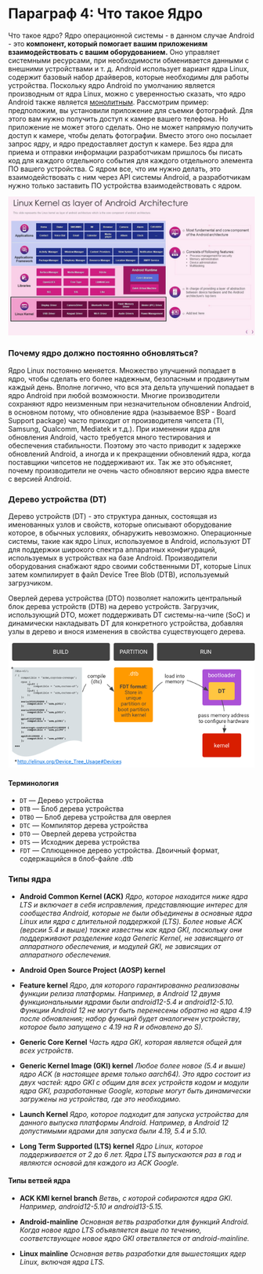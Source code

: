 # Параграф 4: Что такое Ядро

Что такое ядро? Ядро операционной системы - в данном случае Android - это **компонент, который помогает вашим приложениям взаимодействовать с вашим оборудованием.** Оно управляет системными ресурсами, при необходимости обменивается данными с внешними устройствами и т. д. Android использует вариант ядра Linux, содержит базовый набор драйверов, которые необходимы для работы устройства. Поскольку ядро Android по умолчанию является производным от ядра Linux, можно с уверенностью сказать, что ядро Android также является [монолитным](https://ru.wikipedia.org/wiki/%D0%9C%D0%BE%D0%BD%D0%BE%D0%BB%D0%B8%D1%82%D0%BD%D0%BE%D0%B5_%D1%8F%D0%B4%D1%80%D0%BE). Рассмотрим пример: предположим, вы установили приложение для съемки фотографий. Для этого вам нужно получить доступ к камере вашего телефона. Но приложение не может этого сделать. Оно не может напрямую получить доступ к камере, чтобы делать фотографии. Вместо этого оно посылает запрос ядру, и ядро предоставляет доступ к камере. Без ядра для приема и отправки информации разработчикам пришлось бы писать код для каждого отдельного события для каждого отдельного элемента ПО вашего устройства. С ядром все, что им нужно делать, это взаимодействовать с ним через API системы Android, а разработчикам нужно только заставить ПО устройства взаимодействовать с ядром.

![Представление наглядно](images/1.png)



### Почему ядро должно постоянно обновляться?

Ядро Linux постоянно меняется. Множество улучшений попадает в ядро, чтобы сделать его более надежным, безопасным и продвинутым каждый день. Вполне логично, что вся эта дельта улучшений попадает в ядро Android при любой возможности. Многие производители сохраняют ядро неизменным при незначительном обновлении Android, в основном потому, что обновление ядра (называемое BSP - Board Support package) часто приходит от производителя чипсета (TI, Samsung, Qualcomm, Mediatek и т.д.). При изменении ядра для обновления Android, часто требуется много тестирования и обеспечения стабильности. Поэтому это часто приводит к задержке обновлений Android, а иногда и к прекращении обновлений ядра, когда поставщики чипсетов не поддерживают их.
Так же это объясняет, почему производители не очень часто обновляют версию ядра вместе с версией Android.



### Дерево устройства (DT)

Дерево устройств (DT) - это структура данных, состоящая из именованных узлов и свойств, которые описывают оборудование которое, в обычных условиях, обнаружить невозможно. Операционные системы, такие как ядро Linux, используемое в Android, используют DT для поддержки широкого спектра аппаратных конфигураций, используемых в устройствах на базе Android. Производители оборудования снабжают ядро своими собственными DT, которые Linux затем компилирует в файл Device Tree Blob (DTB), используемый загрузчиком.

Оверлей дерева устройства (DTO) позволяет наложить центральный блок дерева устройств (DTB) на дерево устройств. Загрузчик, использующий DTO, может поддерживать DT системы-на-чипе (SoC) и динамически накладывать DT для конкретного устройства, добавляя узлы в дерево и внося изменения в свойства существующего дерева.

![Структура](images/2.png)

#### Терминология

* `DT` — Дерево устройства
* `DTB` — Блоб дерева устройства
* `DTBO` — Блоб дерева устройства для оверлея
* `DTC` — Компилятор дерева устройства
* `DTO` — Оверлей дерева устройства
* `DTS` — Исходник дерева устройства
* `FDT` — Сплющенное дерево устройства. Двоичный формат, содержащийся в блоб-файле .dtb

### Типы ядра 

- **Android Common Kernel (ACK)**
  *Ядро, которое находится ниже ядра LTS и включает в себя исправления, представляющие интерес для сообщества Android, которые не были объединены в основные ядра Linux или ядра с длительной поддержкой (LTS). Более новые ACK (версии 5.4 и выше) также известны как ядра GKI, поскольку они поддерживают разделение кода Generic Kernel, не зависящего от аппаратного обеспечения, и модулей GKI, не зависящих от аппаратного обеспечения.*

- **Android Open Source Project (AOSP) kernel**

- **Feature kernel**
  *Ядро, для которого гарантированно реализованы функции релиза платформы. Например, в Android 12 двумя функциональными ядрами были android12-5.4 и android12-5.10. Функции Android 12 не могут быть перенесены обратно на ядра 4.19 после обновления; набор функций будет аналогичен устройству, которое было запущено с 4.19 на R и обновлено до S).*
  
- **Generic Core Kernel**
  *Часть ядра GKI, которая является общей для всех устройств*.
  
- **Generic Kernel Image (GKI) kernel**
  *Любое более новое (5.4 и выше) ядро ACK (в настоящее время только aarch64). Это ядро состоит из двух частей: ядро GKI с общим для всех устройств кодом и модули ядра GKI, разработанные Google, которые могут быть динамически загружены на устройства, где это необходимо.*
  
- **Launch Kernel**
  *Ядро, которое подходит для запуска устройства для данного выпуска платформы Android. Например, в Android 12 допустимыми ядрами для запуска были 4.19, 5.4 и 5.10.*
  
- **Long Term Supported (LTS) kernel**
  *Ядро Linux, которое поддерживается от 2 до 6 лет. Ядра LTS выпускаются раз в год и являются основой для каждого из ACK Google.*
#### Типы ветвей ядра

- **ACK KMI kernel branch**
  *Ветвь, с которой собираются ядра GKI. Например, android12-5.10 и android13-5.15.*

- **Android-mainline**
  *Основная ветвь разработки для функций Android. Когда новое ядро LTS объявляется выше по течению, соответствующее новое ядро GKI ответвляется от android-mainline.*

- **Linux mainline**
  *Основная ветвь разработки для вышестоящих ядер Linux, включая ядра LTS.*

